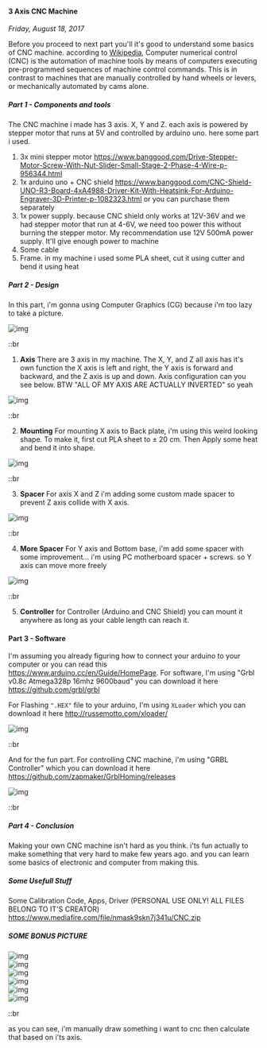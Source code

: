 #### 3 Axis CNC Machine
_Friday, August 18, 2017_

Before you proceed to next part you'll it's good to understand some basics 
of CNC machine. according to 
[Wikipedia](https://en.wikipedia.org/wiki/Numerical_control), Computer numerical 
control (CNC) is the automation of machine tools by means of computers executing 
pre-programmed sequences of machine control commands. This is in contrast 
to machines that are manually controlled by hand wheels or levers, or 
mechanically automated by cams alone.

##### **Part 1 - Components and tools**
The CNC machine i made has 3 axis. X, Y and Z. each axis is powered by 
stepper motor that runs at 5V and controlled by arduino uno. here some 
part i used.

1. 3x mini stepper motor <https://www.banggood.com/Drive-Stepper-Motor-Screw-With-Nut-Slider-Small-Stage-2-Phase-4-Wire-p-956344.html>
2. 1x arduino uno + CNC shield <https://www.banggood.com/CNC-Shield-UNO-R3-Board-4xA4988-Driver-Kit-With-Heatsink-For-Arduino-Engraver-3D-Printer-p-1082323.html> or you can purchase them separately
3. 1x power supply. because CNC shield only works at 12V-36V and we had stepper motor that run at 4-6V, we need too power this without burning the stepper motor. My recommendation use 12V 500mA power supply. It'll give enough power to machine 
4. Some cable
5. Frame. in my machine i used some PLA sheet, cut it using cutter and bend it using heat

##### **Part 2 - Design**
In this part, i'm gonna using Computer Graphics (CG) because i'm too lazy 
to take a picture.

<div class="row">
    <div class="col-sm-2"></div>
    <div class="col-sm-8">
        <div class="img-thumbnail">
            <img class="img-fluid" loading="lazy" src="./posts/2017-08-18-3-axis-cnc-machine/1.jpg" alt="img">
        </div>
    </div>
    <div class="col-sm-2"></div>
</div>

::br

1. **Axis** There are 3 axis in my machine. The X, Y, and Z all axis 
has it's own function the X axis is left and right, the Y axis is 
forward and backward, and the Z axis is up and down. Axis configuration 
can you see below. BTW "ALL OF MY AXIS ARE ACTUALLY INVERTED" so yeah 

<div class="row">
    <div class="col-sm-2"></div>
    <div class="col-sm-8">
        <div class="img-thumbnail">
            <img class="img-fluid" loading="lazy" src="./posts/2017-08-18-3-axis-cnc-machine/2.jpg" alt="img">
        </div>
    </div>
    <div class="col-sm-2"></div>
</div>

::br

2. **Mounting** For mounting X axis to Back plate, i'm using this weird 
looking shape. To make it, first cut PLA sheet to ± 20 cm. Then Apply 
some heat and bend it into shape.

<div class="row">
    <div class="col-sm-2"></div>
    <div class="col-sm-8">
        <div class="img-thumbnail">
            <img class="img-fluid" loading="lazy" src="./posts/2017-08-18-3-axis-cnc-machine/3.jpg" alt="img">
        </div>
    </div>
    <div class="col-sm-2"></div>
</div>

::br

3. **Spacer** For axis X and Z i'm adding some custom made spacer to 
prevent Z axis collide with X axis.

<div class="row">
    <div class="col-sm-2"></div>
    <div class="col-sm-8">
        <div class="img-thumbnail">
            <img class="img-fluid" loading="lazy" src="./posts/2017-08-18-3-axis-cnc-machine/4.jpg" alt="img">
        </div>
    </div>
    <div class="col-sm-2"></div>
</div>

::br

4. **More Spacer** For Y axis and Bottom base, i'm add some spacer with 
some improvement... i'm using PC motherboard spacer + screws. so Y axis 
can move more freely

<div class="row">
    <div class="col-sm-2"></div>
    <div class="col-sm-8">
        <div class="img-thumbnail">
            <img class="img-fluid" loading="lazy" src="./posts/2017-08-18-3-axis-cnc-machine/5.jpg" alt="img">
        </div>
    </div>
    <div class="col-sm-2"></div>
</div>

::br

5. **Controller** for Controller (Arduino and CNC Shield) you can mount 
it anywhere as long as your cable length can reach it.

#### **Part 3 - Software**
I'm assuming you already figuring how to connect your arduino to your 
computer or you can read this <https://www.arduino.cc/en/Guide/HomePage>. 
For software, I'm using "Grbl v0.8c Atmega328p 16mhz 9600baud" you can 
download it here <https://github.com/grbl/grbl>

For Flashing `".HEX"` file to your arduino, I'm using `XLoader` which you 
can download it here <http://russemotto.com/xloader/>

<div class="row">
    <div class="col-sm-4"></div>
    <div class="col-sm-4">
        <div class="img-thumbnail">
            <img class="img-fluid" loading="lazy" src="./posts/2017-08-18-3-axis-cnc-machine/6.jpg" alt="img">
        </div>
    </div>
    <div class="col-sm-4"></div>
</div>

::br

And for the fun part. For controlling CNC machine, i'm using "GRBL 
Controller" which you can download it here <https://github.com/zapmaker/GrblHoming/releases>

<div class="row">
    <div class="col-sm-2"></div>
    <div class="col-sm-8">
        <div class="img-thumbnail">
            <img class="img-fluid" loading="lazy" src="./posts/2017-08-18-3-axis-cnc-machine/7.jpg" alt="img">
        </div>
    </div>
    <div class="col-sm-2"></div>
</div> 

::br

##### **Part 4 - Conclusion**
Making your own CNC machine isn't hard as you think. i'ts fun actually 
to make something that very hard to make few years ago. and you can 
learn some basics of electronic and computer from making this.

##### **Some Usefull Stuff**
Some Calibration Code, Apps, Driver (PERSONAL USE ONLY! ALL FILES 
BELONG TO IT'S CREATOR) <https://www.mediafire.com/file/nmask9skn7j341u/CNC.zip>

##### **SOME BONUS PICTURE**

<div class="row">
    <div class="col-sm-2"></div>
    <div class="col-sm-8">
        <div class="img-thumbnail">
            <img class="img-fluid" loading="lazy" src="./posts/2017-08-18-3-axis-cnc-machine/9.jpg" alt="img">
        </div>
    </div>
    <div class="col-sm-2"></div>
</div>
<div class="row">
    <div class="col-sm-2"></div>
    <div class="col-sm-8">
        <div class="img-thumbnail">
            <img class="img-fluid" loading="lazy" src="./posts/2017-08-18-3-axis-cnc-machine/10.jpg" alt="img">
        </div>
    </div>
    <div class="col-sm-2"></div>
</div>
<div class="row">
    <div class="col-sm-2"></div>
    <div class="col-sm-8">
        <div class="img-thumbnail">
            <img class="img-fluid" loading="lazy" src="./posts/2017-08-18-3-axis-cnc-machine/11.jpg" alt="img">
        </div>
    </div>
    <div class="col-sm-2"></div>
</div>
<div class="row">
    <div class="col-sm-2"></div>
    <div class="col-sm-8">
        <div class="img-thumbnail">
            <img class="img-fluid" loading="lazy" src="./posts/2017-08-18-3-axis-cnc-machine/12.jpg" alt="img">
        </div>
    </div>
    <div class="col-sm-2"></div>
</div>
<div class="row">
    <div class="col-sm-6">
        <div class="img-thumbnail">
            <img class="img-fluid" loading="lazy" src="./posts/2017-08-18-3-axis-cnc-machine/8.jpg" alt="img">
        </div>
    </div>
    <div class="col-sm-6">
        <div class="img-thumbnail">
            <img class="img-fluid" loading="lazy" src="./posts/2017-08-18-3-axis-cnc-machine/13.jpg" alt="img">
        </div>
    </div>
</div>

::br

as you can see, i'm manually draw something i want to cnc then 
calculate that based on i'ts axis.
